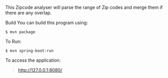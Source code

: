 
This Zipcode analyser will parse the range of Zip codes and merge them if there are any overlap.

Build You can build this program using:

    $ mvn package

To Run:

    $ mvn spring-boot:run

To access the application:

> http://127.0.0.1:8080/

